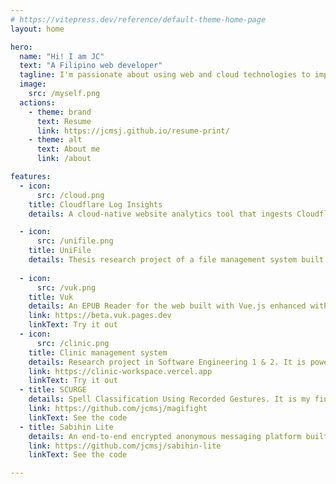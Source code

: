 ```yaml
---
# https://vitepress.dev/reference/default-theme-home-page
layout: home

hero:
  name: "Hi! I am JC"
  text: "A Filipino web developer"
  tagline: I'm passionate about using web and cloud technologies to improve people's lives.
  image:
    src: /myself.png
  actions:
    - theme: brand
      text: Resume
      link: https://jcmsj.github.io/resume-print/
    - theme: alt
      text: About me
      link: /about

features:
  - icon:
      src: /cloud.png
    title: Cloudflare Log Insights
    details: A cloud-native website analytics tool that ingests Cloudflare logpush data. Served as my capstone project during my internship.

  - icon:
      src: /unifile.png
    title: UniFile
    details: Thesis research project of a file management system built with Laravel + React, powered by computer vision for document digitization and generation.
    
  - icon:
      src: /vuk.png
    title: Vuk
    details: An EPUB Reader for the web built with Vue.js enhanced with Progressive Web App (PWA) features.
    link: https://beta.vuk.pages.dev
    linkText: Try it out
  - icon:
      src: /clinic.png
    title: Clinic management system
    details: Research project in Software Engineering 1 & 2. It is powered by Vue, Nuxt, and Drizzle.
    link: https://clinic-workspace.vercel.app
    linkText: Try it out
  - title: SCURGE
    details: Spell Classification Using Recorded Gestures. It is my final project in Machine Learning class.
    link: https://github.com/jcmsj/magifight
    linkText: See the code
  - title: Sabihin Lite
    details: An end-to-end encrypted anonymous messaging platform built with Nuxt
    link: https://github.com/jcmsj/sabihin-lite
    linkText: See the code

---
```



